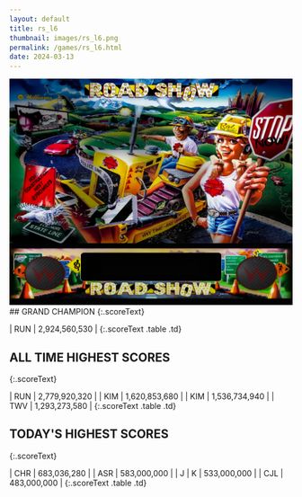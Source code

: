 ```yaml
---
layout: default
title: rs_l6
thumbnail: images/rs_l6.png
permalink: /games/rs_l6.html
date: 2024-03-13
---
```


<img src="../images/rs_l6.png" class="gameThumbnail img-fluid mx-auto align-middle">
## GRAND CHAMPION
{:.scoreText}

| RUN | 2,924,560,530 | 
{:.scoreText .table .td}

## ALL TIME HIGHEST SCORES
{:.scoreText}

| RUN | 2,779,920,320 | 
| KIM | 1,620,853,680 | 
| KIM | 1,536,734,940 | 
| TWV | 1,293,273,580 | 
{:.scoreText .table .td}

## TODAY'S HIGHEST SCORES
{:.scoreText}

| CHR | 683,036,280 | 
| ASR | 583,000,000 | 
| J | K | 533,000,000 | 
| CJL | 483,000,000 | 
{:.scoreText .table .td}
